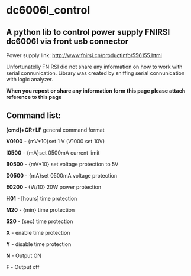 # dc6006l_control
 ## A python lib to control power supply FNIRSI dc6006l via front usb connector
 Power supply link: http://www.fnirsi.cn/productinfo/556155.html
 
 Unfortunatelly FNIRSI did not share any information on how to work with serial connunication. 
 Library was created by sniffing serial connunication with logic analyzer. 
 
 **When you repost or share any information form this page please attach reference to this page**
 ## Command list: 
**[cmd]+CR+LF** general command format
 
**V0100** - {mV*10}set 1 V (V1000 set 10V)
 
**I0500** - {mA}set  0500mA current limit

**B0500** - {mV*10} set voltage protection to 5V

**D0500** - {mA}set  0500mA voltage protection

**E0200** - {W/10} 20W power protection

**H01** - [hours] time protection

**M20** -  {min} time protection

**S20** - {sec} time protection

**X** - enable time protection

**Y** - disable time protection

**N** - Output ON

**F** - Output off
 
